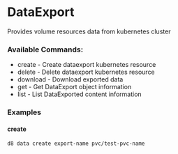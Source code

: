 # DataExport
Provides volume resources data from kubernetes cluster

### Available Commands:
* create      - Create dataexport kubernetes resource
* delete      - Delete dataexport kubernetes resource
* download    - Download exported data
* get         - Get DataExport object information
* list        - List DataExported content information

### Examples
#### create
```shell
d8 data create export-name pvc/test-pvc-name
```
